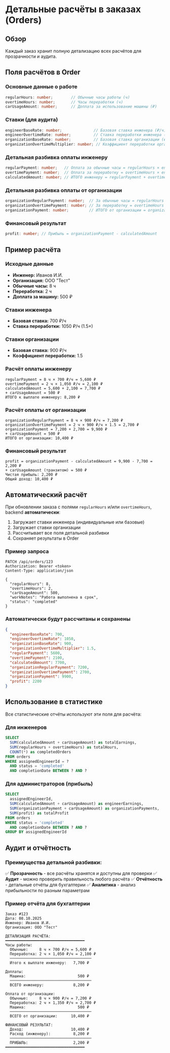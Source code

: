 # Детальные расчёты в заказах (Orders)

## Обзор

Каждый заказ хранит полную детализацию всех расчётов для прозрачности и аудита.

## Поля расчётов в Order

### Основные данные о работе
```typescript
regularHours: number;        // Обычные часы работы (ч)
overtimeHours: number;       // Часы переработки (ч)
carUsageAmount: number;      // Доплата за использование машины (₽)
```

### Ставки (для аудита)
```typescript
engineerBaseRate: number;              // Базовая ставка инженера (₽/ч)
engineerOvertimeRate: number;          // Ставка переработки инженера (₽/ч)
organizationBaseRate: number;          // Базовая ставка организации (₽/ч)
organizationOvertimeMultiplier: number; // Коэффициент переработки организации
```

### Детальная разбивка оплаты инженеру
```typescript
regularPayment: number;   // Оплата за обычные часы = regularHours × engineerBaseRate
overtimePayment: number;  // Оплата за переработку = overtimeHours × engineerOvertimeRate
calculatedAmount: number; // ИТОГО инженеру = regularPayment + overtimePayment
```

### Детальная разбивка оплаты от организации
```typescript
organizationRegularPayment: number;  // За обычные часы = regularHours × organizationBaseRate
organizationOvertimePayment: number; // За переработку = overtimeHours × organizationBaseRate × organizationOvertimeMultiplier
organizationPayment: number;         // ИТОГО от организации = organizationRegularPayment + organizationOvertimePayment
```

### Финансовый результат
```typescript
profit: number; // Прибыль = organizationPayment - calculatedAmount
```

## Пример расчёта

### Исходные данные
- **Инженер:** Иванов И.И.
- **Организация:** ООО "Тест"
- **Обычные часы:** 8 ч
- **Переработка:** 2 ч
- **Доплата за машину:** 500 ₽

### Ставки инженера
- **Базовая ставка:** 700 ₽/ч
- **Ставка переработки:** 1050 ₽/ч (1.5×)

### Ставки организации
- **Базовая ставка:** 900 ₽/ч
- **Коэффициент переработки:** 1.5

### Расчёт оплаты инженеру
```
regularPayment = 8 ч × 700 ₽/ч = 5,600 ₽
overtimePayment = 2 ч × 1,050 ₽/ч = 2,100 ₽
calculatedAmount = 5,600 + 2,100 = 7,700 ₽
+ carUsageAmount = 500 ₽
ИТОГО к выплате инженеру: 8,200 ₽
```

### Расчёт оплаты от организации
```
organizationRegularPayment = 8 ч × 900 ₽/ч = 7,200 ₽
organizationOvertimePayment = 2 ч × 900 ₽/ч × 1.5 = 2,700 ₽
organizationPayment = 7,200 + 2,700 = 9,900 ₽
+ carUsageAmount = 500 ₽
ИТОГО от организации: 10,400 ₽
```

### Финансовый результат
```
profit = organizationPayment - calculatedAmount = 9,900 - 7,700 = 2,200 ₽
+ carUsageAmount (транзитом) = 500 ₽
Чистая прибыль: 2,200 ₽
Общий доход: 10,400 ₽
```

## Автоматический расчёт

При обновлении заказа с полями `regularHours` и/или `overtimeHours`, backend **автоматически**:

1. Загружает ставки инженера (индивидуальные или базовые)
2. Загружает ставки организации
3. Рассчитывает все поля детальной разбивки
4. Сохраняет результаты в Order

### Пример запроса
```http
PATCH /api/orders/123
Authorization: Bearer <token>
Content-Type: application/json

{
  "regularHours": 8,
  "overtimeHours": 2,
  "carUsageAmount": 500,
  "workNotes": "Работа выполнена в срок",
  "status": "completed"
}
```

### Автоматически будут рассчитаны и сохранены
```json
{
  "engineerBaseRate": 700,
  "engineerOvertimeRate": 1050,
  "organizationBaseRate": 900,
  "organizationOvertimeMultiplier": 1.5,
  "regularPayment": 5600,
  "overtimePayment": 2100,
  "calculatedAmount": 7700,
  "organizationRegularPayment": 7200,
  "organizationOvertimePayment": 2700,
  "organizationPayment": 9900,
  "profit": 2200
}
```

## Использование в статистике

Все статистические отчёты используют эти поля для расчёта:

### Для инженеров
```sql
SELECT 
  SUM(calculatedAmount + carUsageAmount) as totalEarnings,
  SUM(regularHours + overtimeHours) as totalHours,
  COUNT(*) as completedOrders
FROM orders
WHERE assignedEngineerId = ? 
  AND status = 'completed'
  AND completionDate BETWEEN ? AND ?
```

### Для администраторов (прибыль)
```sql
SELECT 
  assignedEngineerId,
  SUM(calculatedAmount + carUsageAmount) as engineerEarnings,
  SUM(organizationPayment + carUsageAmount) as organizationPayments,
  SUM(profit) as totalProfit
FROM orders
WHERE status = 'completed'
  AND completionDate BETWEEN ? AND ?
GROUP BY assignedEngineerId
```

## Аудит и отчётность

### Преимущества детальной разбивки:
✅ **Прозрачность** - все расчёты хранятся и доступны для проверки
✅ **Аудит** - можно проверить правильность любого расчёта
✅ **Отчётность** - детальные отчёты для бухгалтерии
✅ **Аналитика** - анализ прибыльности по разным параметрам

### Пример отчёта для бухгалтерии
```
Заказ #123
Дата: 08.10.2025
Инженер: Иванов И.И.
Организация: ООО "Тест"

ДЕТАЛИЗАЦИЯ РАСЧЁТА:
━━━━━━━━━━━━━━━━━━━━━━━━━━━━━━━━━━━
Часы работы:
  Обычные:     8 ч × 700 ₽/ч = 5,600 ₽
  Переработка: 2 ч × 1,050 ₽/ч = 2,100 ₽
  ────────────────────────────────────
  Итого к выплате инженеру:   7,700 ₽

Доплаты:
  Машина:                       500 ₽
  ────────────────────────────────────
  ВСЕГО инженеру:             8,200 ₽

Оплата от организации:
  Обычные:     8 ч × 900 ₽/ч = 7,200 ₽
  Переработка: 2 ч × 1,350 ₽/ч = 2,700 ₽
  Машина:                       500 ₽
  ────────────────────────────────────
  ВСЕГО от организации:      10,400 ₽

ФИНАНСОВЫЙ РЕЗУЛЬТАТ:
  Доход:                     10,400 ₽
  Расход (инженеру):          8,200 ₽
  ────────────────────────────────────
  ПРИБЫЛЬ:                    2,200 ₽
━━━━━━━━━━━━━━━━━━━━━━━━━━━━━━━━━━━
```

